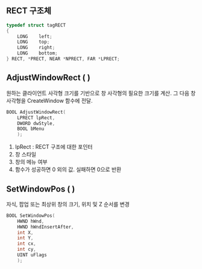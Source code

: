 ## RECT 구조체

```c++
typedef struct tagRECT
{
    LONG    left;
    LONG    top;
    LONG    right;
    LONG    bottom;
} RECT, *PRECT, NEAR *NPRECT, FAR *LPRECT;
```

## AdjustWindowRect ( )

원하는 클라이언트 사각형 크기를 기반으로 창 사각형의 필요한 크기를 계산. 그 다음 창 사각형을 CreateWindow 함수에 전달.
```c++
BOOL AdjustWindowRect( 
	LPRECT lpRect,
	DWORD dwStyle,
	BOOL bMenu
	);
```
1. lpRect : RECT 구조에 대한 포인터
2. 창 스타일
3. 창의 메뉴 여부
4. 함수가 성공하면 0 외의 값. 실패하면 0으로 반환

## SetWindowPos ( )

자식, 팝업 또는 최상위 창의 크기, 위치 및 Z 순서를 변경
```c++
BOOL SetWindowPos( 
	HWND hWnd,
	HWND hWndInsertAfter,
	int X,
	int Y,
	int cx,
	int cy,
	UINT uFlags
	);
```